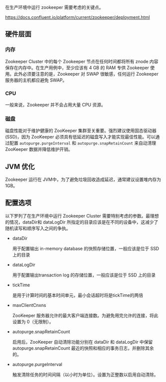 在生产环境中运行 zookeeper 需要考虑的关键点。

https://docs.confluent.io/platform/current/zookeeper/deployment.html

## 硬件层面

### 内存

Zookeeper Cluster 中的每个 Zookeeper 节点在任何时间都将所有 znode 内容保存在内存中。在生产用例中，至少应该有 4 GB 的 RAM 专供 Zookeeper 使用。此外必须要注意的是，Zookeeper 对 SWAP 很敏感，任何运行 Zookeeper 服务器的主机都应避免 SWAP。

### CPU

一般来说，Zookeeper 并不会占用大量 CPU 资源。

### 磁盘

磁盘性能对于维护健康的 ZooKeeper 集群至关重要。强烈建议使用固态驱动器 (SSD)，因为 ZooKeeper 必须具有低延迟的磁盘写入才能实现最佳性能。可以通过配置 `autopurge.purgeInterval` 和 `autopurge.snapRetainCount` 来自动清理 ZooKeeper 数据并降低维护开销。

## JVM 优化

Zookeeper 运行在 JVM中，为了避免垃圾回收造成延迟，通常建议设置堆内存为1GB。

## 配置选项

以下罗列了在生产环境中运行 Zookeeper Cluster 需要特别考虑的参数。最理想的情况，dataDir和 dataLogDir 所指定的目录应该是在不同的设备中，这减少了随机读写和顺序写入之间的争执。

- dataDir
    
    用于配置输出 in-memory database 的快照存储位置，一般应该是位于 SSD 上的目录
    
- dataLogDir
    
    用于配置输出transaction log 的存储位置，一般应该是位于 SSD 上的目录
    
- tickTime
    
    是用于计算时间的基本时间单元，最小会话超时将是tickTime的两倍
    
- maxClientCnxns
    
    ZooKeeper 服务器允许的最大客户端连接数。为避免用完允许的连接，将此设置为 0（无限制）。
    
- autopurge.snapRetainCount
    
    启用后，ZooKeeper 自动清除功能分别在 dataDir 和 dataLogDir 中保留 autopurge.snapRetainCount 最近的快照和相应的事务日志，并删除其余的。
    
- autopurge.purgeInterval
    
    触发清除任务的时间间隔（以小时为单位）。设置为正整数以启用自动清除。

<!-- ##{"timestamp":1656604800}## -->
<!-- ##{"custom_url":"run-zookeeper-in-production-environment"}## -->